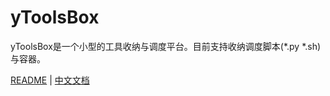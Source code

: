 # yToolsBox
yToolsBox是一个小型的工具收纳与调度平台。目前支持收纳调度脚本(*.py *.sh)与容器。

[README](README_en.md) | [中文文档](README.md)

